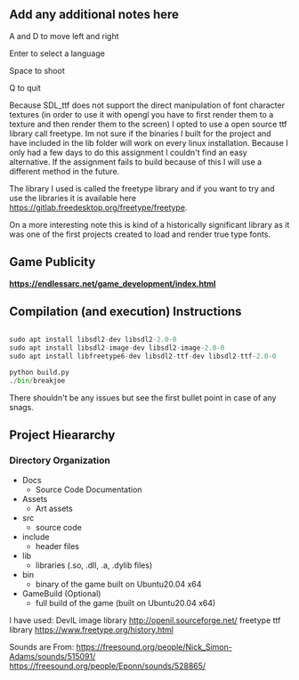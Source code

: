 ## Add any additional notes here

A and D to move left and right

Enter to select a language

Space to shoot

Q to quit

Because SDL_ttf does not support the direct manipulation of font character textures 
(in order to use it with opengl you have to first render them to a texture and then render them to the screen) 
I opted to use a open source ttf library call freetype.
Im not sure if the binaries I built for the project and have included in the lib folder will work on every linux installation. 
Because I only had a few days to do this assignment I couldn't find an easy alternative. 
If the assignment fails to build because of this I will use a different method in the future.

The library I used is called the freetype library and if you want to try and use the libraries it is available here https://gitlab.freedesktop.org/freetype/freetype.

On a more interesting note this is kind of a historically significant library as it was one of the first projects created to load and render true type fonts.

## Game Publicity

**https://endlessarc.net/game_development/index.html**

## Compilation (and execution) Instructions

```python

sudo apt install libsdl2-dev libsdl2-2.0-0
sudo apt install libsdl2-image-dev libsdl2-image-2.0-0
sudo apt install libfreetype6-dev libsdl2-ttf-dev libsdl2-ttf-2.0-0

python build.py
./bin/breakjoe
```
There shouldn't be any issues but see the first bullet point in case of any snags.

## Project Hieararchy

### Directory Organization

- Docs 
    - Source Code Documentation
- Assets
    - Art assets
- src
    - source code
- include
    - header files
- lib
    - libraries (.so, .dll, .a, .dylib files)
- bin
    - binary of the game built on Ubuntu20.04 x64 
- GameBuild (Optional)
    - full build of the game (built on Ubuntu20.04 x64)


I have used:
DevIL image library http://openil.sourceforge.net/
freetype ttf library https://www.freetype.org/history.html

Sounds are From:
https://freesound.org/people/Nick_Simon-Adams/sounds/515091/
https://freesound.org/people/Eponn/sounds/528865/
